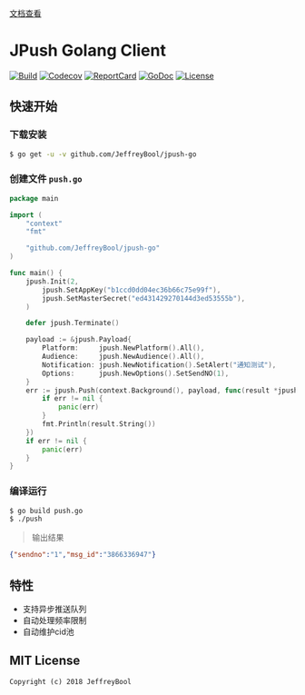 [文档查看](https://jeffreybool.github.io/jpush-go/)

# JPush Golang Client

[![Build][Build-Status-Image]][Build-Status-Url] [![Codecov][codecov-image]][codecov-url] [![ReportCard][reportcard-image]][reportcard-url] [![GoDoc][godoc-image]][godoc-url] [![License][license-image]][license-url]

## 快速开始

### 下载安装

```bash
$ go get -u -v github.com/JeffreyBool/jpush-go
```

### 创建文件 `push.go`

```go
package main

import (
	"context"
	"fmt"

	"github.com/JeffreyBool/jpush-go"
)

func main() {
	jpush.Init(2,
		jpush.SetAppKey("b1ccd0dd04ec36b66c75e99f"),
		jpush.SetMasterSecret("ed431429270144d3ed53555b"),
	)

	defer jpush.Terminate()

	payload := &jpush.Payload{
		Platform:     jpush.NewPlatform().All(),
		Audience:     jpush.NewAudience().All(),
		Notification: jpush.NewNotification().SetAlert("通知测试"),
		Options:      jpush.NewOptions().SetSendNO(1),
	}
	err := jpush.Push(context.Background(), payload, func(result *jpush.PushResult, err error) {
		if err != nil {
			panic(err)
		}
		fmt.Println(result.String())
	})
	if err != nil {
		panic(err)
	}
}

```

### 编译运行

```bash
$ go build push.go
$ ./push
```

> 输出结果
```json
{"sendno":"1","msg_id":"3866336947"}
```

## 特性

- 支持异步推送队列
- 自动处理频率限制
- 自动维护cid池

## MIT License

    Copyright (c) 2018 JeffreyBool

[Build-Status-Url]: https://travis-ci.org/JeffreyBool/jpush-go
[Build-Status-Image]: https://travis-ci.org/JeffreyBool/jpush-go.svg?branch=master
[codecov-url]: https://codecov.io/gh/JeffreyBool/jpush-go
[codecov-image]: https://codecov.io/gh/JeffreyBool/jpush-go/branch/master/graph/badge.svg
[reportcard-url]: https://goreportcard.com/report/github.com/JeffreyBool/jpush-go
[reportcard-image]: https://goreportcard.com/badge/github.com/JeffreyBool/jpush-go
[godoc-url]: https://godoc.org/github.com/JeffreyBool/jpush-go
[godoc-image]: https://godoc.org/github.com/JeffreyBool/jpush-go?status.svg
[license-url]: http://opensource.org/licenses/MIT
[license-image]: https://img.shields.io/npm/l/express.svg
